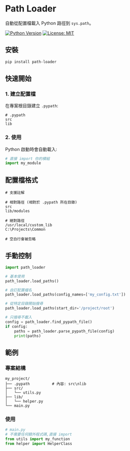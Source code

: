 # Path Loader

自動從配置檔載入 Python 路徑到 `sys.path`。

[![Python Version](https://img.shields.io/badge/python-3.7%2B-blue.svg)](https://www.python.org/downloads/)
[![License: MIT](https://img.shields.io/badge/License-MIT-yellow.svg)](https://opensource.org/licenses/MIT)

## 安裝

```bash
pip install path-loader
```

## 快速開始

### 1. 建立配置檔

在專案根目錄建立 `.pypath`:

```
# .pypath
src
lib
```

### 2. 使用

Python 啟動時會自動載入:

```python
# 直接 import 你的模組
import my_module
```

## 配置檔格式

```
# 支援註解

# 相對路徑 (相對於 .pypath 所在目錄)
src
lib/modules

# 絕對路徑
/usr/local/custom_lib
C:\Projects\Common

# 空白行會被忽略
```

## 手動控制

```python
import path_loader

# 基本使用
path_loader.load_paths()

# 自訂配置檔名
path_loader.load_paths(config_names=['my_config.txt'])

# 從特定目錄開始搜尋
path_loader.load_paths(start_dir='/project/root')

# 只搜尋不載入
config = path_loader.find_pypath_file()
if config:
    paths = path_loader.parse_pypath_file(config)
    print(paths)
```

## 範例

### 專案結構

```
my_project/
├── .pypath          # 內容: src\nlib
├── src/
│   └── utils.py
├── lib/
│   └── helper.py
└── main.py
```

### 使用

```python
# main.py
# 不需要任何額外程式碼,直接 import
from utils import my_function
from helper import HelperClass
```
